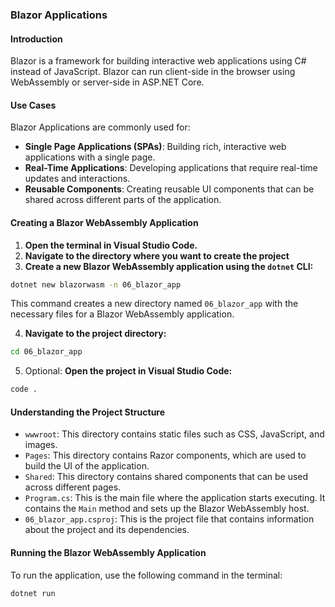 ### Blazor Applications

#### Introduction
Blazor is a framework for building interactive web applications using C# instead of JavaScript. Blazor can run client-side in the browser using WebAssembly or server-side in ASP.NET Core.

#### Use Cases
Blazor Applications are commonly used for:
- **Single Page Applications (SPAs)**: Building rich, interactive web applications with a single page.
- **Real-Time Applications**: Developing applications that require real-time updates and interactions.
- **Reusable Components**: Creating reusable UI components that can be shared across different parts of the application.

#### Creating a Blazor WebAssembly Application

1. **Open the terminal in Visual Studio Code.**
2. **Navigate to the directory where you want to create the project**
3. **Create a new Blazor WebAssembly application using the `dotnet` CLI:**
```sh
dotnet new blazorwasm -n 06_blazor_app
```
This command creates a new directory named `06_blazor_app` with the necessary files for a Blazor WebAssembly application.

4. **Navigate to the project directory:**
```sh
cd 06_blazor_app
```

5. Optional: **Open the project in Visual Studio Code:**
```sh
code .
```

#### Understanding the Project Structure
- `wwwroot`: This directory contains static files such as CSS, JavaScript, and images.
- `Pages`: This directory contains Razor components, which are used to build the UI of the application.
- `Shared`: This directory contains shared components that can be used across different pages.
- `Program.cs`: This is the main file where the application starts executing. It contains the `Main` method and sets up the Blazor WebAssembly host.
- `06_blazor_app.csproj`: This is the project file that contains information about the project and its dependencies.

#### Running the Blazor WebAssembly Application
To run the application, use the following command in the terminal:
```sh
dotnet run
```